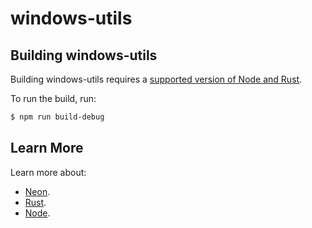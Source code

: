 # windows-utils

## Building windows-utils

Building windows-utils requires a [supported version of Node and Rust](https://github.com/neon-bindings/neon#platform-support).

To run the build, run:

```sh
$ npm run build-debug
```

## Learn More

Learn more about:

- [Neon](https://neon-bindings.com).
- [Rust](https://www.rust-lang.org).
- [Node](https://nodejs.org).
